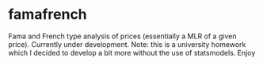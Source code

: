 # famafrench
Fama and French type analysis of prices (essentially a MLR of a given price). Currently under development. Note: this is a university homework which I decided to develop a bit more without the use of statsmodels. Enjoy

